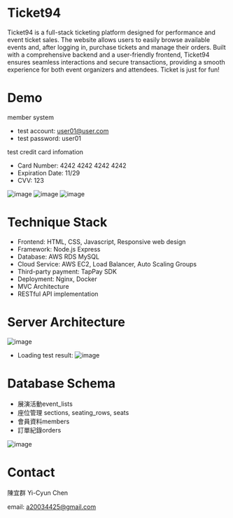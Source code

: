 # Ticket94
Ticket94 is a full-stack ticketing platform designed for performance and event ticket sales. The website allows users to easily browse available events and, after logging in, purchase tickets and manage their orders. Built with a comprehensive backend and a user-friendly frontend, Ticket94 ensures seamless interactions and secure transactions, providing a smooth experience for both event organizers and attendees. Ticket is just for fun!

# Demo
member system 
* test account: user01@user.com  
* test password: user01

test credit card infomation
* Card Number: 4242 4242 4242 4242
* Expiration Date: 11/29
* CVV: 123

![image](https://github.com/user-attachments/assets/fc36eb38-499c-4e76-9ef6-e97b032e1c9e)
![image](https://github.com/user-attachments/assets/c00d87ab-80b1-4758-b6f9-52a3ce800cd3)
![image](https://github.com/user-attachments/assets/a57a229d-8e70-460f-b0b0-fad6224cea16)

# Technique Stack
* Frontend: HTML, CSS, Javascript, Responsive web design
* Framework: Node.js Express
* Database: AWS RDS MySQL
* Cloud Service: AWS EC2, Load Balancer, Auto Scaling Groups
* Third-party payment: TapPay SDK
* Deployment: Nginx, Docker
* MVC Architecture
* RESTful API implementation
  
# Server Architecture
![image](https://github.com/user-attachments/assets/60422d31-8d89-4a60-8b41-a26f8756430a)

* Loading test result:
![image](https://github.com/user-attachments/assets/02c0c174-4685-403d-91b9-2dfc9dc00a6d)

# Database Schema
* 展演活動event_lists
* 座位管理 sections, seating_rows, seats
* 會員資料members
* 訂單紀錄orders

![image](https://github.com/user-attachments/assets/180fd6bf-f8bd-47a6-9c2d-78be67790bc8)


# Contact
陳宜群 Yi-Cyun Chen

email: a20034425@gmail.com
